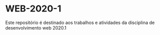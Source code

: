 # WEB-2020-1
Este repositório é destinado aos trabalhos e atividades da disciplina de desenvolvimento web 2020.1
